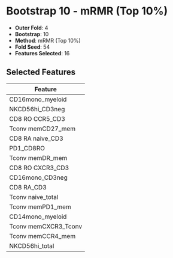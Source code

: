 # Bootstrap 10 - mRMR (Top 10%)

- **Outer Fold**: 4
- **Bootstrap**: 10
- **Method**: mRMR (Top 10%)
- **Fold Seed**: 54
- **Features Selected**: 16

## Selected Features

| Feature |
|---------|
| CD16mono_myeloid |
| NKCD56hi_CD3neg |
| CD8 RO CCR5_CD3 |
| Tconv memCD27_mem |
| CD8 RA naive_CD3 |
| PD1_CD8RO |
| Tconv memDR_mem |
| CD8 RO CXCR3_CD3 |
| CD16mono_CD3neg |
| CD8 RA_CD3 |
| Tconv naive_total |
| Tconv memPD1_mem |
| CD14mono_myeloid |
| Tconv memCXCR3_Tconv |
| Tconv memCCR4_mem |
| NKCD56hi_total |
